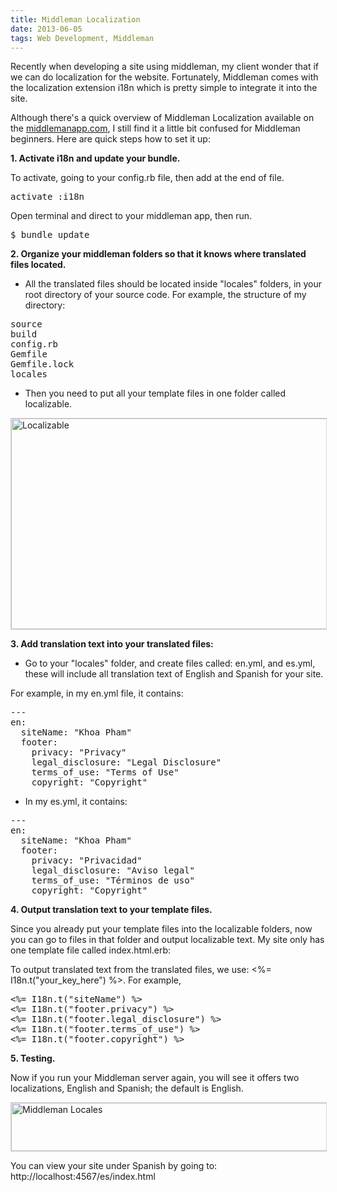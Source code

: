 ```yaml
---
title: Middleman Localization
date: 2013-06-05
tags: Web Development, Middleman
---
```


Recently when developing a site using middleman, my client wonder that if we can do localization for the website. Fortunately, Middleman comes with the localization extension i18n which is pretty simple to integrate it into the site. 
<!--more-->
Although there's a quick overview of Middleman Localization available on the <a href="http://middlemanapp.com/" target="_blank">middlemanapp.com</a>, I still find it a little bit confused for Middleman beginners. Here are quick steps how to set it up:

<strong>1. Activate i18n and update your bundle.</strong>

To activate, going to your config.rb file, then add at the end of file.
<pre>activate :i18n</pre>
Open terminal and direct to your middleman app, then run.
<pre>$ bundle update</pre>

<strong>2. Organize your middleman folders so that it knows where translated files located.</strong>

- All the translated files should be located inside "locales" folders, in your root directory of your source code. For example, the structure of my directory:
<pre>source
build
config.rb
Gemfile
Gemfile.lock
locales</pre>
- Then you need to put all your template files in one folder called localizable.

<img style="border: 1px solid #d4d4d4;" alt="Localizable" src="/assets/img/Localizable-1024x337.png" width="1024" height="337" />

<strong>3. Add translation text into your translated files:</strong>

- Go to your "locales" folder, and create files called: en.yml, and es.yml, these will include all translation text of English and Spanish for your site.

For example, in my en.yml file, it contains:
<pre>---
en:
  siteName: "Khoa Pham"
  footer:
    privacy: "Privacy"
    legal_disclosure: "Legal Disclosure"
    terms_of_use: "Terms of Use"
    copyright: "Copyright"</pre>

- In my es.yml, it contains:
<pre>---
en:
  siteName: "Khoa Pham"
  footer:
    privacy: "Privacidad"
    legal_disclosure: "Aviso legal"
    terms_of_use: "Términos de uso"
    copyright: "Copyright"</pre>

<strong>4. Output translation text to your template files.</strong>

Since you already put your template files into the localizable folders, now you can go to files in that folder and output localizable text. My site only has one template file called index.html.erb:


To output translated text from the translated files, we use: &lt;%= I18n.t("your_key_here") %&gt;. For example,
<pre>&lt;%= I18n.t("siteName") %&gt;
&lt;%= I18n.t("footer.privacy") %&gt;
&lt;%= I18n.t("footer.legal_disclosure") %&gt;
&lt;%= I18n.t("footer.terms_of_use") %&gt;
&lt;%= I18n.t("footer.copyright") %&gt;</pre>

<strong>5. Testing.</strong>

Now if you run your Middleman server again, you will see it offers two localizations, English and Spanish; the default is English.

<img class=" wp-image-214 alignnone" style="border: 1px solid #d4d4d4;" alt="Middleman Locales" src="http://www.khoapham.me/wp-content/uploads/2013/06/Middleman-Locales.png" width="529" height="77" />

You can view your site under Spanish by going to: http://localhost:4567/es/index.html

